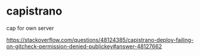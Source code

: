 # capistrano
cap for own server

https://stackoverflow.com/questions/48124385/capistrano-deploy-failing-on-gitcheck-permission-denied-publickey#answer-48127662

